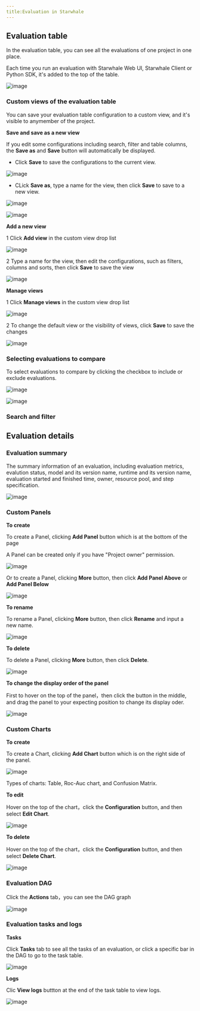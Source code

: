 ```yaml
---
title:Evaluation in Starwhale
---
```


## Evaluation table

In the evaluation table, you can see all the evaluations of one project in one place.

Each time you run an evaluation with Starwhale Web UI, Starwhale Client or Python SDK, it's added to the top of the table.

![image](https://github.com/lijing-susan/starwhale/assets/101299635/0fececdd-3675-4dcf-a2d2-36e52393a5eb)

### Custom views of the evaluation table

You can save your evaluation table configuration to a custom view, and it's visible to anymember of the project.

**Save and save as a new view**

If you edit some configurations including search, filter and table columns, the **Save as** and **Save** button will automatically be displayed. 

 - Click **Save** to save the configurations to the current view.

  ![image](https://user-images.githubusercontent.com/101299635/236804900-d67bc11e-df68-4d13-b7e9-cf35f8ca094e.png)

 - CLick **Save as**, type a name for the view, then click **Save** to save to a new view.
 
 ![image](https://user-images.githubusercontent.com/101299635/236805810-358e5d68-2009-40bc-a16b-c5b4e12427dd.png)

 ![image](https://user-images.githubusercontent.com/101299635/236806207-1d8f4a30-321a-496a-94fd-4a2cf2d8a4e1.png)

**Add a new view**

1 Click **Add view** in the custom view drop list

![image](https://user-images.githubusercontent.com/101299635/236823774-620a8ec9-0307-436d-a2bd-9dceb0703788.png)

2 Type a name for the view, then edit the configurations, such as filters, columns and sorts, then click **Save** to save the view

 ![image](https://user-images.githubusercontent.com/101299635/236806207-1d8f4a30-321a-496a-94fd-4a2cf2d8a4e1.png)

**Manage views**

1 Click **Manage views** in the custom view drop list

![image](https://user-images.githubusercontent.com/101299635/236825459-3edbd540-456e-4e50-86a3-74f6ce038c1f.png)

2 To change the default view or the visibility of views, click **Save** to save the changes

![image](https://user-images.githubusercontent.com/101299635/236826075-79de0048-30b1-4670-9594-66b7645796f7.png)

### Selecting evaluations to compare

To select evaluations to compare by clicking the checkbox to include or exclude evaluations.

![image](https://github.com/lijing-susan/starwhale/assets/101299635/3ca880ae-7f57-4e54-bd1c-24952f756cd6)

![image](https://github.com/lijing-susan/starwhale/assets/101299635/1a0c81c2-fd2e-411f-9ef2-26b2d37fd77d)

### Search and filter

## Evaluation details

### Evaluation summary

The summary information of an evaluation, including evaluation metrics, evalution status, model and its version name, runtime and its version name, evaluation started and finished time, owner, resource pool, and step specification.

![image](https://github.com/lijing-susan/starwhale/assets/101299635/177621b6-85f1-4eed-b54b-6f4d92713efe)

### Custom Panels

**To create**

To create a Panel, clicking **Add Panel** button which is at the bottom of the page

A Panel can be created only if you have "Project owner" permission.

![image](https://github.com/lijing-susan/starwhale/assets/101299635/a9b85788-8d87-44e9-a9f7-3603c0fe4e13)

Or to create a Panel, clicking **More** button, then click **Add Panel Above** or **Add Panel Below** 

![image](https://github.com/lijing-susan/starwhale/assets/101299635/25fdf551-4166-4b73-8240-8aed482d16af)

**To rename**

To rename a Panel, clicking **More** button, then click **Rename** and input a new name.

![image](https://github.com/lijing-susan/starwhale/assets/101299635/e16d7d20-2f87-4e83-a507-1724855735de)

**To delete**

To delete a Panel, clicking **More** button, then click **Delete**.

![image](https://github.com/lijing-susan/starwhale/assets/101299635/e6d46ac7-d5db-40e0-8573-1a532bfecc49)

**To change the display order of the panel**

First to hover on the top of the panel，then click the button in the middle, and drag the panel to your expecting position to change its display oder.

![image](https://github.com/lijing-susan/starwhale/assets/101299635/ba97aa85-b963-4edd-9b2c-888ff63878d4)

### Custom Charts

**To create**

To create a Chart, clicking **Add Chart** button which is on the right side of the panel.

![image](https://github.com/lijing-susan/starwhale/assets/101299635/489a679e-ea01-4cbf-ad9f-e8aed59231a3)

Types of charts: Table, Roc-Auc chart, and Confusion Matrix.

**To edit**

Hover on the top of the chart，click the **Configuration** button, and then select **Edit Chart**.

![image](https://github.com/lijing-susan/starwhale/assets/101299635/7e1291a3-38a7-4d6a-8869-b63037ec4bd3)

**To delete**

Hover on the top of the chart，click the **Configuration** button, and then select **Delete Chart**.

![image](https://github.com/lijing-susan/starwhale/assets/101299635/b15d4113-2774-42ee-b82f-c07cf0910845)

### Evaluation DAG

Click the **Actions** tab，you can see the DAG graph

![image](https://github.com/lijing-susan/starwhale/assets/101299635/5fbeff02-0011-4303-9207-4b27be02a42c)

### Evaluation tasks and logs

**Tasks**

Click **Tasks** tab to see all the tasks of an evaluation, or click a specific bar in the DAG to go to the task table.

![image](https://github.com/lijing-susan/starwhale/assets/101299635/2f580fa4-868e-4d8d-b14a-ea72396fd757)

**Logs**

Clic **View logs** buttton at the end of the task table to view logs.

![image](https://github.com/lijing-susan/starwhale/assets/101299635/f1b896a7-f55b-40c9-a419-f44e0a3575fa)
